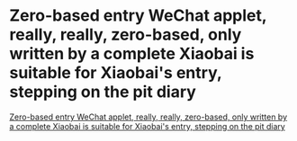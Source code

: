 # Zero-based entry WeChat applet, really, really, zero-based, only written by a complete Xiaobai is suitable for Xiaobai's entry, stepping on the pit diary
[Zero-based entry WeChat applet, really, really, zero-based, only written by a complete Xiaobai is suitable for Xiaobai's entry, stepping on the pit diary](https://aiwithcloud.com/2022/09/16/zero_based_entry_wechat_applet_really_really_zero_based_only_written_by_a_complete_xiaobai_is_suitable_for_xiaobais_entry_stepping_on_the_pit_diary/)
